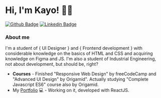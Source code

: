 # Hi, I'm Kayo! 👨‍💻

[![Github Badge](https://img.shields.io/badge/-Github-000?style=flat-square&logo=Github&logoColor=white&link=https://github.com/jkayoss)](https://github.com/jkayoss)
[![Linkedin Badge](https://img.shields.io/badge/-LinkedIn-blue?style=flat-square&logo=Linkedin&logoColor=white&link=https://www.linkedin.com/in/jhonatankayo/)](https://www.linkedin.com/in/jhonatankayo/)

### About me
I'm a student of { UI Designer } and { Frontend development } with considerable knowledge on the basics of HTML and CSS and acquiring knowledge on Figma and JS.
I'm also a student of Industrial Engineering, not about development, but should be, right? 

- **Courses** - Finished "Responsive Web Design" by freeCodeCamp and "Advanced UI Design" by Origamid". Actually studying "Complete Javascript ES6" course also by Origamid.
- My [Portfolio](https://jhonatankayo.tech) 💻 - Working on it, developed with ReactJS.
